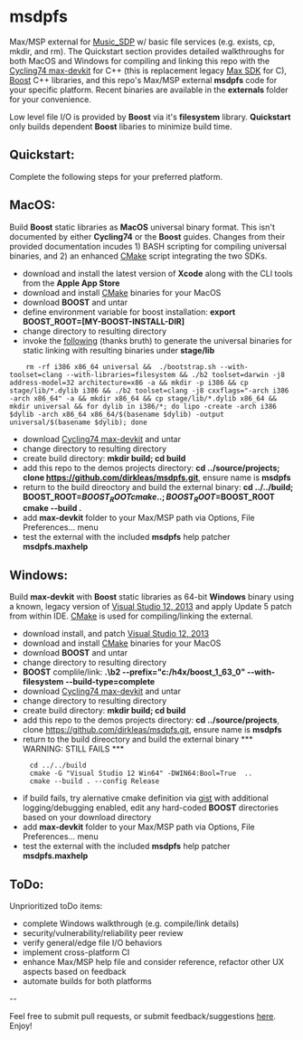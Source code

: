 # msdpfs

Max/MSP external for [Music_SDP](http://musicsdp.com/) w/ basic file services 
(e.g. exists, cp, mkdir, and rm). The Quickstart section provides detailed 
walkthroughs for both MacOS and Windows for compiling and linking this repo with the 
[Cycling74 max-devkit](https://github.com/Cycling74/max-devkit) for C++ (this is 
replacement legacy [Max SDK](https://github.com/Cycling74/max-api) for C), 
[Boost](http://www.boost.org/) C++ libraries, and this repo's Max/MSP external 
**msdpfs** code for your specific platform. Recent binaries are available in 
the **externals** folder for your convenience.

Low level file I/O is provided by **Boost** via it's **filesystem** library. 
**Quickstart** only builds dependent **Boost** libaries to minimize build time.


## Quickstart:

Complete the following steps for your preferred platform.


## MacOS:

Build **Boost** static libraries as **MacOS** universal binary format. This isn't 
documented by either **Cycling74** or the **Boost** guides. Changes from their
provided documentation incudes 1) BASH scripting for compiling universal binaries, 
and 2) an enhanced [CMake](https://cmake.org/download/) script integrating the two 
SDKs.

* download and install the latest version of **Xcode** along with the CLI tools from 
the **Apple App Store**
* download and install [CMake](https://cmake.org/download/) binaries for your MacOS
* download **BOOST** and untar
* define environment variable for boost installation: **export BOOST_ROOT=[MY-BOOST-INSTALL-DIR]**
* change directory to resulting directory
* invoke the [following](https://tinyurl.com/mzhsghp) (thanks bruth) to generate 
the universal binaries for static linking with resulting binaries under 
**stage/lib**

```
    rm -rf i386 x86_64 universal &&  ./bootstrap.sh --with-toolset=clang --with-libraries=filesystem && ./b2 toolset=darwin -j8 address-model=32 architecture=x86 -a && mkdir -p i386 && cp stage/lib/*.dylib i386 && ./b2 toolset=clang -j8 cxxflags="-arch i386 -arch x86_64" -a && mkdir x86_64 && cp stage/lib/*.dylib x86_64 && mkdir universal && for dylib in i386/*; do lipo -create -arch i386 $dylib -arch x86_64 x86_64/$(basename $dylib) -output universal/$(basename $dylib); done
```

* download [Cycling74 max-devkit](https://github.com/Cycling74/max-devkit) and untar
* change directory to resulting directory
* create build directory: **mkdir build; cd build**
* add this repo to the demos projects directory: **cd ../source/projects; clone https://github.com/dirkleas/msdpfs.git**, ensure name is **msdpfs**
* return to the build direoctory and build the external binary: **cd ../../build; BOOST_ROOT=$BOOST_ROOT cmake ..; BOOST_ROOT=$BOOST_ROOT cmake --build .**
* add **max-devkit** folder to your Max/MSP path via Options, File Preferences... menu
* test the external with the included **msdpfs** help patcher **msdpfs.maxhelp**


## Windows:

Build **max-devkit** with **Boost** static libraries as 64-bit **Windows** binary
using a known, legacy version of [Visual Studio 12, 2013](https://tinyurl.com/qenh4bq)
and apply Update 5 patch from within IDE.
[CMake](https://cmake.org/download/) is used for compiling/linking the external.

* download install, and patch [Visual Studio 12, 2013](https://tinyurl.com/qenh4bq)
* download and install [CMake](https://cmake.org/download/) binaries for your MacOS
* download **BOOST** and untar
* change directory to resulting directory
* **BOOST** complile/link: **.\b2 --prefix="c:/h4x/boost_1_63_0" --with-filesystem --build-type=complete**
* download [Cycling74 max-devkit](https://github.com/Cycling74/max-devkit) and untar
* change directory to resulting directory
* create build directory: **mkdir build; cd build**
* add this repo to the demos projects directory: **cd ../source/projects**, clone https://github.com/dirkleas/msdpfs.git, ensure name is **msdpfs**
* return to the build direoctory and build the external binary *** WARNING: STILL FAILS ***

```
     cd ../../build
     cmake -G "Visual Studio 12 Win64" -DWIN64:Bool=True  ..
     cmake --build . --config Release
```

* if build fails, try alernative cmake definition via [gist](https://tinyurl.com/mb4to2j)
with additional logging/debugging enabled, edit any hard-coded **BOOST** directories 
based on your download directory
* add **max-devkit** folder to your Max/MSP path via Options, File Preferences... menu
* test the external with the included **msdpfs** help patcher **msdpfs.maxhelp**


## ToDo:

Unprioritized toDo items:

* complete Windows walkthrough (e.g. compile/link details)
* security/vulnerability/reliability peer review
* verify general/edge file I/O behaviors
* implement cross-platform CI
* enhance Max/MSP help file and consider reference, refactor other UX aspects 
based on feedback
* automate builds for both platforms

--

Feel free to submit pull requests, or submit feedback/suggestions 
[here](http://musicsdp.com/contact-the-team/). Enjoy!
